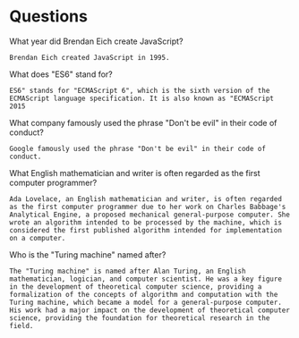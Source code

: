 # Questions

What year did Brendan Eich create JavaScript?

```
Brendan Eich created JavaScript in 1995.
```

What does "ES6" stand for?

```
ES6" stands for "ECMAScript 6", which is the sixth version of the ECMAScript language specification. It is also known as "ECMAScript 2015
```

What company famously used the phrase "Don't be evil" in their code of conduct?

```
Google famously used the phrase "Don't be evil" in their code of conduct.
```

What English mathematician and writer is often regarded as the first computer programmer?

```
Ada Lovelace, an English mathematician and writer, is often regarded as the first computer programmer due to her work on Charles Babbage's Analytical Engine, a proposed mechanical general-purpose computer. She wrote an algorithm intended to be processed by the machine, which is considered the first published algorithm intended for implementation on a computer.
```

Who is the "Turing machine" named after?

```
The "Turing machine" is named after Alan Turing, an English mathematician, logician, and computer scientist. He was a key figure in the development of theoretical computer science, providing a formalization of the concepts of algorithm and computation with the Turing machine, which became a model for a general-purpose computer. His work had a major impact on the development of theoretical computer science, providing the foundation for theoretical research in the field.
```
